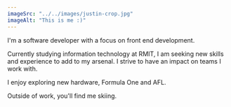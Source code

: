 ```yaml
---
imageSrc: "../../images/justin-crop.jpg"
imageAlt: "This is me :)"
---
```


I'm a software developer with a focus on front end development.

Currently studying information technology at RMIT, I am seeking new skills and experience to add to my arsenal. I strive to have an impact on teams I work with.

I enjoy exploring new hardware, Formula One and AFL. 

Outside of work, you'll find me skiing.

<!-- Photo by <a href="https://unsplash.com/@charlesdeluvio?utm_source=unsplash&utm_medium=referral&utm_content=creditCopyText" target="_blank" rel="nofollow noopener noreferrer" aria-label="External Link"><u>Charles Deluvio</u></a> on Unsplash -->
